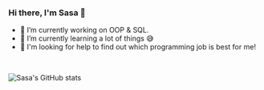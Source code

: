 ### Hi there, I'm Sasa 👋

- 🔭 I’m currently working on OOP & SQL.
- 🌱 I’m currently learning a lot of things :sweat_smile:
- 🤔 I'm looking for help to find out which programming job is best for me!

<br />

![Sasa's GitHub stats](https://github-readme-stats.vercel.app/api?username=sasamarjanovic295&show_icons=true&theme=greywhite)
